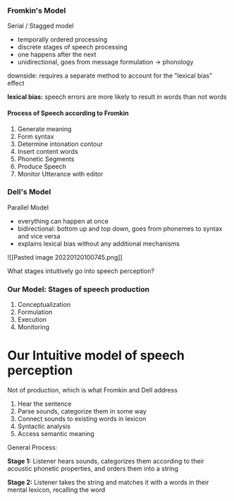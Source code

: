 

### Fromkin's Model
Serial / Stagged model
- temporally ordered processing
- discrete stages of speech processing
- one happens after the next
- unidirectional, goes from message formulation -> phonology

downside: requires a separate method to account for the "lexical bias" effect

**lexical bias:** speech errors are more likely to result in words than not words

#### Process of Speech according to Fromkin
1. Generate meaning
2. Form syntax
3. Determine intonation contour
4. Insert content words
5. Phonetic Segments
6. Produce Speech
7. Monitor Utterance with editor


### Dell's Model
Parallel Model
- everything can happen at once
- bidirectional: bottom up and top down, goes from phonemes to syntax and vice versa
- explains lexical bias without any additional mechanisms

![[Pasted image 20220120100745.png]]


What stages intuitively go into speech perception?




### Our Model: Stages of speech production
1. Conceptualization
2. Formulation
3. Execution
4. Monitoring




# Our Intuitive model of speech perception
Not of production, which is what Fromkin and Dell address

1. Hear the sentence
2. Parse sounds, categorize them in some way
3. Connect sounds to existing words in lexicon
4. Syntactic analysis
5. Access semantic meaning

General Process:

**Stage 1:** Listener hears sounds, categorizes them according to their acoustic phonetic properties, and orders them into a string

**Stage 2:** Listener takes the string and matches it with a words in their mental lexicon, recalling the word